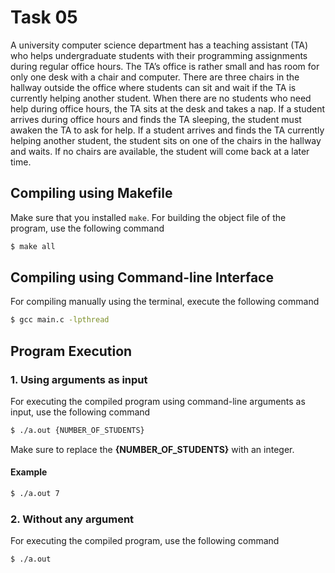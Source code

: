 # Task 05

A university computer science department has a teaching assistant (TA) who helps undergraduate students with their programming assignments during regular office hours. The TA’s office is rather small and has room for only one desk with a chair and computer. There are three chairs in the hallway outside the office where students can sit and wait if the TA is currently helping another student. When there are no students who need help during office hours, the TA sits at the desk and takes a nap. If a student arrives during office hours and finds the TA sleeping, the student must awaken the TA to ask for help. If a student arrives and finds the TA currently helping another student, the student sits on one of the chairs in the hallway and waits. If no chairs are available, the student will come back at a later time.

## Compiling using Makefile
Make sure that you installed `make`.
For building the object file of the program, use the following command
```sh
$ make all
```

## Compiling using Command-line Interface
For compiling manually using the terminal, execute the following command
```sh
$ gcc main.c -lpthread
```

## Program Execution
### 1. Using arguments as input
For executing the compiled program using command-line arguments as input, use the following command
```sh
$ ./a.out {NUMBER_OF_STUDENTS}
```
Make sure to replace the **{NUMBER_OF_STUDENTS}** with an integer.
#### Example
```sh
$ ./a.out 7
```

### 2. Without any argument
For executing the compiled program, use the following command
```sh
$ ./a.out
```